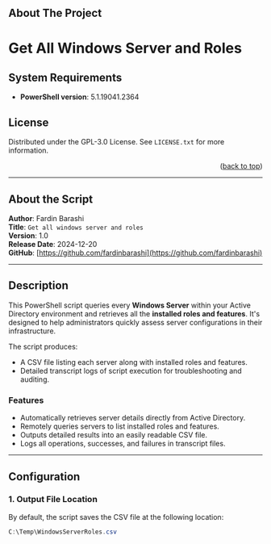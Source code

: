 <!-- ABOUT THE PROJECT -->
## About The Project
# Get All Windows Server and Roles

## System Requirements
- **PowerShell version**: 5.1.19041.2364  

<!-- LICENSE -->
## License
Distributed under the GPL-3.0 License. See `LICENSE.txt` for more information.
<p align="right">(<a href="#readme-top">back to top</a>)</p>

---

## About the Script
**Author**: Fardin Barashi  
**Title**: `Get all windows server and roles`  
**Version**: 1.0  
**Release Date**: 2024-12-20  
**GitHub**: [https://github.com/fardinbarashi](https://github.com/fardinbarashi)

---

## Description

This PowerShell script queries every **Windows Server** within your Active Directory environment and retrieves all the **installed roles and features**. It's designed to help administrators quickly assess server configurations in their infrastructure.

The script produces:

- A CSV file listing each server along with installed roles and features.
- Detailed transcript logs of script execution for troubleshooting and auditing.

### Features

- Automatically retrieves server details directly from Active Directory.
- Remotely queries servers to list installed roles and features.
- Outputs detailed results into an easily readable CSV file.
- Logs all operations, successes, and failures in transcript files.

---

<!-- GETTING STARTED -->
## Configuration

### 1. Output File Location

By default, the script saves the CSV file at the following location:

```powershell
C:\Temp\WindowsServerRoles.csv



